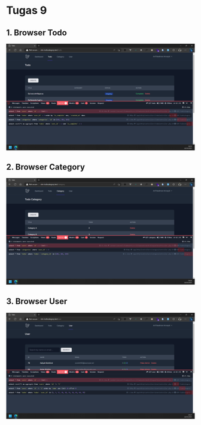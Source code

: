 # Tugas 9

## 1. Browser Todo
![Alt text](screenshot/tugas9/Screenshot_20230322_043526.png)
## 2. Browser Category
![Alt text](screenshot/tugas9/Screenshot_20230322_043633.png)
## 3. Browser User
![Alt text](screenshot/tugas9/Screenshot_20230322_043706.png)
